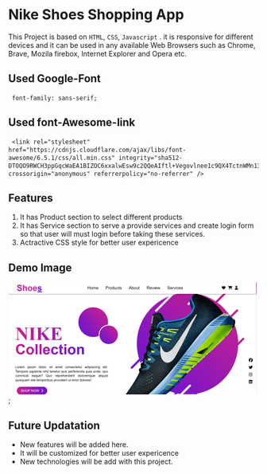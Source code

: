 # Nike Shoes Shopping App
This Project is based on `HTML`, `CSS`, `Javascript` . it is responsive for different devices and it can be used in any available Web Browsers such as Chrome, Brave, Mozila firebox, Internet Explorer and Opera etc.

## Used Google-Font
```
 font-family: sans-serif;
```
## Used font-Awesome-link
```
 <link rel="stylesheet" href="https://cdnjs.cloudflare.com/ajax/libs/font-awesome/6.5.1/css/all.min.css" integrity="sha512-DTOQO9RWCH3ppGqcWaEA1BIZOC6xxalwEsw9c2QQeAIftl+Vegovlnee1c9QX4TctnWMn13TZye+giMm8e2LwA==" crossorigin="anonymous" referrerpolicy="no-referrer" />
```
## Features
1) It has  Product section to select different products
2) It has Service section to serve a provide services and create login form so that user will must login before taking these services.
3) Actractive CSS style for better user expericence

## Demo Image
![Demo Image](https://github.com/sanjaraiy/Shopping_App/blob/main/assets/demopic.png);

## Future Updatation
- New features will be added here.
- It will be customized for better user expericence
- New technologies will be add with this project.





